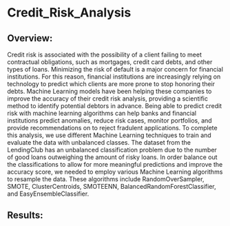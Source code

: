 # Credit_Risk_Analysis

## Overview: 
Credit risk is associated with the possibility of a client failing to meet contractual obligations, such as mortgages, credit card debts, and other types of loans.
Minimizing the risk of default is a major concern for financial institutions. For this reason, financial institutions are increasingly relying on technology to predict which clients are more prone to stop honoring their debts.
Machine Learning models have been helping these companies to improve the accuracy of their credit risk analysis, providing a scientific method to identify potential debtors in advance.
Being able to predict credit risk with machine learning algorithms can help banks and financial institutions predict anomalies, reduce risk cases, monitor portfolios, and provide recommendations on to reject fradulent applications.
To complete this analysis, we use different Machine Learning techniques to train and evaluate the data with unbalanced classes. 
The dataset from the LendingClub has an unbalanced classification problem due to the number of good loans outweighing the amount of risky loans. 
In order balance out the classifications to allow for more meaningful predictions and improve the accuracy score, we needed to employ various Machine Learning algorithms to resample the data. 
These algorithms include RandomOverSampler, SMOTE, ClusterCentroids, SMOTEENN, BalancedRandomForestClassifier, and EasyEnsembleClassifier.

## Results:

